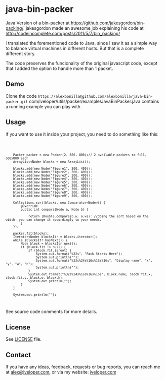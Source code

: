 # java-bin-packer
Java Version of a bin-packer at https://github.com/jakesgordon/bin-packing/. jakesgordon made an awesome job explaining his code at http://codeincomplete.com/posts/2011/5/7/bin_packing/

I translated the forementioned code to Java, since I saw it as a simple way to balance virtual machines in different hosts. But that is a complete different story.

The code preserves the funcionality of the original javascript code, except that I added the option to handle more than 1 packet.

<h2>Demo</h2>
Clone the code 
<code>https://alexbonilla@github.com/alexbonilla/java-bin-packer.git</code>
com/iveloper/utils/packer/example/JavaBinPacker.java contains a running example you can play with.

<h2>Usage</h2>
<p>If you want to use it inside your project, you need to do something like this:</p>
<code>
        
        Packer packer = new Packer(2, 600, 800);// 2 available packets to fill, 600x800 each
        ArrayList<Node> blocks = new ArrayList();

        blocks.add(new Node("Figure1", 300, 400));
        blocks.add(new Node("Figure2", 300, 400));
        blocks.add(new Node("Figure3", 300, 400));
        blocks.add(new Node("Figure4", 300, 400));
        blocks.add(new Node("Figure5", 300, 400));
        blocks.add(new Node("Figure6", 300, 400));
        blocks.add(new Node("Figure7", 300, 400));
        blocks.add(new Node("Figure8", 300, 400));
        blocks.add(new Node("Figure9", 300, 400));

        Collections.sort(blocks, new Comparator<Node>() {
            @Override
            public int compare(Node a, Node b) {

                return (Double.compare(b.w, a.w)); //doing the sort based on the width, you can change it accordingly to your needs.
            }
        });

        packer.fit(blocks);
        Iterator<Node> blocksItr = blocks.iterator();
        while (blocksItr.hasNext()) {
            Node block = blocksItr.next();
            if (block.fit != null) {
                if (block.fit.isroot) {
                    System.out.format("%32s", "Pack Starts Here");
                    System.out.println("");
                    System.out.format("%32s%24s%16s%16s%16s", "Display name", "x", "y", "w", "h");
                    System.out.println("");
                }
                System.out.format("%32s%24s%16s%16s%16s", block.name, block.fit.x, block.fit.y, block.w, block.h);
                System.out.println("");
            }
        }

        System.out.println("");
</code>

See source code comments for more details.

<h2>License</h2>
See <a href="https://github.com/alexbonilla/java-bin-packer/blob/master/LICENSE">LICENSE</a> file.

<h2>Contact</h2>
If you have any ideas, feedback, requests or bug reports, you can reach me at <a href="mailto:alex@iveloper.com">alex@iveloper.com</a>, or via my website: <a href="http://iveloper.com/">iveloper.com</a>
